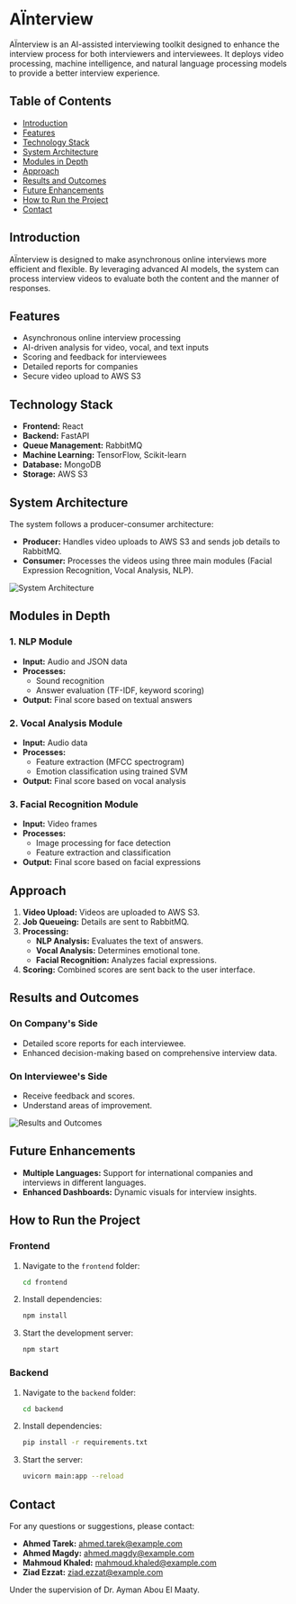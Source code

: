 # AÏnterview

AÏnterview is an AI-assisted interviewing toolkit designed to enhance the interview process for both interviewers and interviewees. It deploys video processing, machine intelligence, and natural language processing models to provide a better interview experience.

## Table of Contents

- [Introduction](#introduction)
- [Features](#features)
- [Technology Stack](#technology-stack)
- [System Architecture](#system-architecture)
- [Modules in Depth](#modules-in-depth)
- [Approach](#approach)
- [Results and Outcomes](#results-and-outcomes)
- [Future Enhancements](#future-enhancements)
- [How to Run the Project](#how-to-run-the-project)
- [Contact](#contact)

## Introduction

AÏnterview is designed to make asynchronous online interviews more efficient and flexible. By leveraging advanced AI models, the system can process interview videos to evaluate both the content and the manner of responses.

## Features

- Asynchronous online interview processing
- AI-driven analysis for video, vocal, and text inputs
- Scoring and feedback for interviewees
- Detailed reports for companies
- Secure video upload to AWS S3

## Technology Stack

- **Frontend:** React
- **Backend:** FastAPI
- **Queue Management:** RabbitMQ
- **Machine Learning:** TensorFlow, Scikit-learn
- **Database:** MongoDB
- **Storage:** AWS S3

## System Architecture

The system follows a producer-consumer architecture:

- **Producer:** Handles video uploads to AWS S3 and sends job details to RabbitMQ.
- **Consumer:** Processes the videos using three main modules (Facial Expression Recognition, Vocal Analysis, NLP).

![System Architecture](path/to/architecture-diagram.png)

## Modules in Depth

### 1. NLP Module

- **Input:** Audio and JSON data
- **Processes:**
  - Sound recognition
  - Answer evaluation (TF-IDF, keyword scoring)
- **Output:** Final score based on textual answers

### 2. Vocal Analysis Module

- **Input:** Audio data
- **Processes:**
  - Feature extraction (MFCC spectrogram)
  - Emotion classification using trained SVM
- **Output:** Final score based on vocal analysis

### 3. Facial Recognition Module

- **Input:** Video frames
- **Processes:**
  - Image processing for face detection
  - Feature extraction and classification
- **Output:** Final score based on facial expressions

## Approach

1. **Video Upload:** Videos are uploaded to AWS S3.
2. **Job Queueing:** Details are sent to RabbitMQ.
3. **Processing:**
   - **NLP Analysis:** Evaluates the text of answers.
   - **Vocal Analysis:** Determines emotional tone.
   - **Facial Recognition:** Analyzes facial expressions.
4. **Scoring:** Combined scores are sent back to the user interface.

## Results and Outcomes

### On Company's Side

- Detailed score reports for each interviewee.
- Enhanced decision-making based on comprehensive interview data.

### On Interviewee's Side

- Receive feedback and scores.
- Understand areas of improvement.

![Results and Outcomes](path/to/results-and-outcomes.png)

## Future Enhancements

- **Multiple Languages:** Support for international companies and interviews in different languages.
- **Enhanced Dashboards:** Dynamic visuals for interview insights.

## How to Run the Project

### Frontend

1. Navigate to the `frontend` folder:
    ```bash
    cd frontend
    ```
2. Install dependencies:
    ```bash
    npm install
    ```
3. Start the development server:
    ```bash
    npm start
    ```

### Backend

1. Navigate to the `backend` folder:
    ```bash
    cd backend
    ```
2. Install dependencies:
    ```bash
    pip install -r requirements.txt
    ```
3. Start the server:
    ```bash
    uvicorn main:app --reload
    ```

## Contact

For any questions or suggestions, please contact:

- **Ahmed Tarek:** ahmed.tarek@example.com
- **Ahmed Magdy:** ahmed.magdy@example.com
- **Mahmoud Khaled:** mahmoud.khaled@example.com
- **Ziad Ezzat:** ziad.ezzat@example.com

Under the supervision of Dr. Ayman Abou El Maaty.
